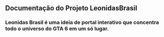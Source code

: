 
## Documentação do Projeto LeonidasBrasil
### Leonidas Brasil é uma ideia de portal interativo que concentra todo o universo do GTA 6 em um só lugar.

